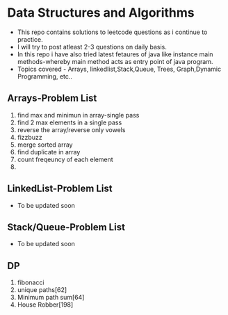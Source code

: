 # Data Structures and Algorithms
 - This repo contains solutions to leetcode questions as i continue to practice.
 - I will try to post  atleast 2-3 questions on daily basis.
 - In this repo i have also tried latest fetaures of java like instance main methods-whereby main method acts as entry point of java program.
 - Topics covered - Arrays, linkedlist,Stack,Queue, Trees, Graph,Dynamic Programming, etc..

## Arrays-Problem List
1. find max and minimun in array-single pass
2. find 2 max elements in a single pass
3. reverse the array/reverse only vowels
4. fizzbuzz
5. merge sorted array
6. find duplicate in array
7. count freqeuncy of each element
8. 

## LinkedList-Problem List
- To be updated soon

## Stack/Queue-Problem List
- To be updated soon

## DP
1. fibonacci
2. unique paths[62]
3. Minimum path sum[64]
4. House Robber[198]
